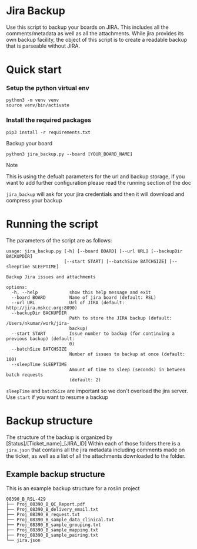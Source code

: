 # Jira Backup

Use this script to backup your boards on JIRA. This includes all the comments/metadata as well as all the attachments.
While jira provides its own backup facility, the object of this script is to create a readable backup that is parseable without JIRA.

# Quick start

### Setup the python virtual env

```
python3 -m venv venv
source venv/bin/activate
```

### Install the required packages

```
pip3 install -r requirements.txt
```

Backup your board

```
python3 jira_backup.py --board [YOUR_BOARD_NAME]
```

> [!NOTE]
> This is using the defualt parameters for the url and backup storage, if you want to add further configuration please read the running section of the doc

`jira_backup` will ask for your jira credentials and then it will download and compress your backup

# Running the script

The parameters of the script are as follows:

```
usage: jira_backup.py [-h] [--board BOARD] [--url URL] [--backupDir BACKUPDIR]
                      [--start START] [--batchSize BATCHSIZE] [--sleepTime SLEEPTIME]

Backup Jira issues and attachments

options:
  -h, --help            show this help message and exit
  --board BOARD         Name of jira board (default: RSL)
  --url URL             Url of JIRA (default: http://jira.mskcc.org:8090)
  --backupDir BACKUPDIR
                        Path to store the JIRA backup (default: /Users/nkumar/work/jira-
                        backup)
  --start START         Issue number to backup (for continuing a previous backup) (default:
                        0)
  --batchSize BATCHSIZE
                        Number of issues to backup at once (default: 100)
  --sleepTime SLEEPTIME
                        Amount of time to sleep (seconds) in between batch requests
                        (default: 2)
```

`sleepTime` and `batchSize` are important so we don't overload the jira server.
Use `start` if you want to resume a backup

# Backup structure

The structure of the backup is organized by [Status]/[Ticket_name]\_[JIRA_ID]
Within each of those folders there is a `jira.json` that contains all the jira metadata including comments made on the ticket, as well as a list of all the attachments downloaded to the folder.

## Example backup structure

This is an example backup structure for a roslin project

```
08390_B_RSL-429
├── Proj_08390_B_QC_Report.pdf
├── Proj_08390_B_delivery_email.txt
├── Proj_08390_B_request.txt
├── Proj_08390_B_sample_data_clinical.txt
├── Proj_08390_B_sample_grouping.txt
├── Proj_08390_B_sample_mapping.txt
├── Proj_08390_B_sample_pairing.txt
└── jira.json
```
